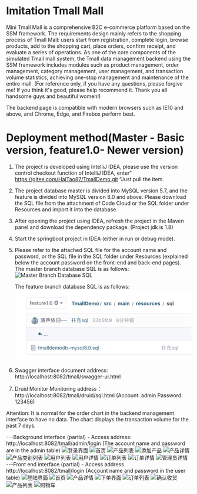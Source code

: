 # Imitation Tmall Mall
Mini Tmall Mall is a comprehensive B2C e-commerce platform based on the SSM framework. The requirements design mainly refers to the shopping process of Tmall Mall: users start from registration, complete login, browse products, add to the shopping cart, place orders, confirm receipt, and evaluate a series of operations. As one of the core components of the simulated Tmall mall system, the Tmall data management backend using the SSM framework includes modules such as product management, order management, category management, user management, and transaction volume statistics, achieving one-stop management and maintenance of the entire mall. (For reference only, if you have any questions, please forgive me! If you think it's good, please help recommend it. Thank you all handsome guys and beautiful women!)

The backend page is compatible with modern browsers such as IE10 and above, and Chrome, Edge, and Firebox perform best.

# Deployment method(Master - Basic version, feature1.0- Newer version)
1. The project is developed using IntelliJ IDEA, please use the version control checkout function of IntelliJ IDEA, enter“ https://gitee.com/HaiTao87/TmallDemo.git ”Just pull the item. 
2. The project database master is divided into MySQL version 5.7, and the feature is divided into MySQL version 8.0 and above. Please download the SQL file from the attachment of Code Cloud or the SQL folder under Resources and import it into the database. 
3. After opening the project using IDEA, refresh the project in the Maven panel and download the dependency package. (Project jdk is 1.8) 
4. Start the springboot project in IDEA (either in run or debug mode).
5. Please refer to the attached SQL file for the account name and password, or the SQL file in the SQL folder under Resources (explained below the account password on the front-end and back-end pages).
   The master branch database SQL is as follows:
   ![Master Branch Database SQL](https://images.gitee.com/uploads/images/2020/1016/150457_5c0c7304_996301.png "屏幕截图.png")

   The feature branch database SQL is as follows:
   ![Feature Branch Database SQL](1700038011674.jpg)

6. Swagger interface document address: http://localhost:8082/tmall/swagger-ui.html

7. Druid Monitor Monitoring address：http://localhost:8082/tmall/druid/sql.html (Account: admin Password: 123456)

Attention: It is normal for the order chart in the backend management interface to have no data. The chart displays the transaction volume for the past 7 days.

---Background interface (partial) - Access address: http://localhost:8082/tmall/admin/login (The account name and password are in the admin table)
![登录界面](https://gitee.com/uploads/images/2018/0526/222324_71d64249_1616166.png "2018-05-26_221417.png")
![首页](https://gitee.com/uploads/images/2018/0526/222349_00d5df29_1616166.png "2018-05-26_221445.png")
![产品列表](https://gitee.com/uploads/images/2018/0526/222414_c3a74f51_1616166.png "2018-05-26_221454.png")
![添加产品](https://gitee.com/uploads/images/2018/0526/222440_813cf8d7_1616166.png "2018-05-26_221504.png")
![产品详情](https://gitee.com/uploads/images/2018/0526/222457_7727da44_1616166.png "2018-05-26_221513.png")
![产品类别列表](https://gitee.com/uploads/images/2018/0526/222515_0f605a1a_1616166.png "2018-05-26_221522.png")
![用户列表](https://gitee.com/uploads/images/2018/0526/222531_2ddbba60_1616166.png "2018-05-26_221530.png")
![用户详情](https://gitee.com/uploads/images/2018/0526/222542_f816afc9_1616166.png "2018-05-26_221539.png")
![订单列表](https://gitee.com/uploads/images/2018/0526/222601_ac370928_1616166.png "2018-05-26_221547.png")
![订单详情](https://gitee.com/uploads/images/2018/0526/222628_e539faf6_1616166.png "2018-05-26_221554.png")
![管理员详情](https://gitee.com/uploads/images/2018/0526/222839_911d4e0d_1616166.png "2018-05-26_221607.png")
---Front end interface (partial) - Access address http://localhost:8082/tmall/login (Account name and password in the user table)
![登陆界面](https://gitee.com/uploads/images/2018/0526/223030_17b28619_1616166.png "2018-05-26_221715.png")
![首页](https://gitee.com/uploads/images/2018/0526/223018_14e999f1_1616166.png "2018-05-26_221703.png")
![产品详情](https://gitee.com/uploads/images/2018/0526/223044_e481ec5f_1616166.png "2018-05-26_221725.png")
![下单界面](https://gitee.com/uploads/images/2018/0526/223100_ef6e9612_1616166.png "2018-05-26_221837.png")
![订单列表](https://gitee.com/uploads/images/2018/0526/223117_dfd64b43_1616166.png "2018-05-26_221901.png")
![确认收货](https://gitee.com/uploads/images/2018/0526/223220_71e2ee3d_1616166.png "2018-05-26_221911.png")
![产品列表](https://gitee.com/uploads/images/2018/0526/223233_18e131a5_1616166.png "2018-05-26_222006.png")
![购物车](https://gitee.com/uploads/images/2018/0526/223245_3f80d8f4_1616166.png "2018-05-26_223157.png")